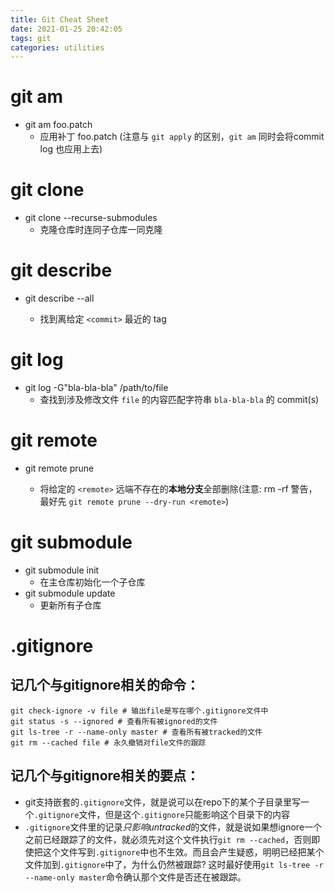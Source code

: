 ```yaml
---
title: Git Cheat Sheet
date: 2021-01-25 20:42:05
tags: git
categories: utilities
---
```


# git am
- git am foo.patch
    - 应用补丁 foo.patch (注意与 `git apply` 的区别，`git am` 同时会将commit log 也应用上去)

<!--more-->

# git clone
- git clone --recurse-submodules
    - 克隆仓库时连同子仓库一同克隆

# git describe
- git describe --all <commit>
    - 找到离给定 `<commit>` 最近的 tag

# git log
- git log -G"bla-bla-bla" /path/to/file
    - 查找到涉及修改文件 `file` 的内容匹配字符串 `bla-bla-bla` 的 commit(s)

# git remote
- git remote prune <remote>
    - 将给定的 `<remote>` 远端不存在的**本地分支**全部删除(注意: rm -rf 警告，最好先 `git remote prune --dry-run <remote>`)

# git submodule
- git submodule init
    - 在主仓库初始化一个子仓库
- git submodule update
    - 更新所有子仓库


# .gitignore

## 记几个与gitignore相关的命令：

```
git check-ignore -v file # 输出file是写在哪个.gitignore文件中
git status -s --ignored # 查看所有被ignored的文件
git ls-tree -r --name-only master # 查看所有被tracked的文件
git rm --cached file # 永久撤销对file文件的跟踪
```

## 记几个与gitignore相关的要点：

- git支持嵌套的`.gitignore`文件，就是说可以在repo下的某个子目录里写一个`.gitignore`文件，但是这个`.gitignore`只能影响这个目录下的内容
- `.gitignore`文件里的记录*只影响untracked*的文件，就是说如果想ignore一个之前已经跟踪了的文件，就必须先对这个文件执行`git rm --cached`，否则即使把这个文件写到`.gitignore`中也不生效。而且会产生疑惑，明明已经把某个文件加到`.gitignore`中了，为什么仍然被跟踪? 这时最好使用`git ls-tree -r --name-only master`命令确认那个文件是否还在被跟踪。

